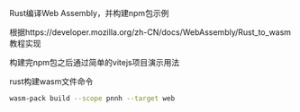 Rust编译Web Assembly，并构建npm包示例

根据https://developer.mozilla.org/zh-CN/docs/WebAssembly/Rust_to_wasm教程实现

构建完npm包之后通过简单的vitejs项目演示用法

rust构建wasm文件命令
```bash
wasm-pack build --scope pnnh --target web
```